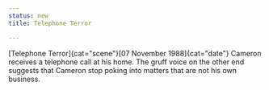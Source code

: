 ```yaml
---
status: new
title: Telephone Terror

---
```

[Telephone Terror]{cat="scene"}[07 November 1988]{cat="date"}  Cameron receives a telephone call at his home. The gruff voice on the other end suggests
that Cameron stop poking into matters that are not his own business.
